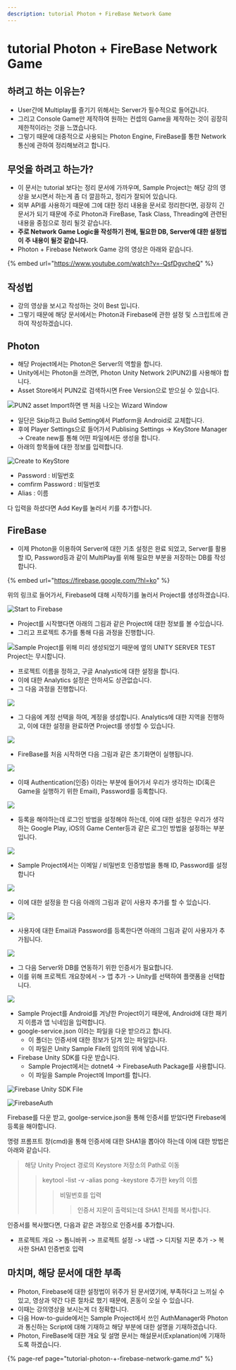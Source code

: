```yaml
---
description: tutorial Photon + FireBase Network Game
---
```


# tutorial Photon + FireBase Network Game

## 하려고 하는 이유는?

* User간에 Multiplay를 즐기기 위해서는 Server가 필수적으로 들어갑니다.
* 그리고 Console Game만 제작하여 원하는 컨셉의 Game을 제작하는 것이 굉장히 제한적이라는 것을 느꼈습니다.
* 그렇기 때문에 대중적으로 사용되는 Photon Engine, FireBase를 통한 Network 통신에 관하여 정리해보려고 합니다.

## 무엇을 하려고 하는가?

* 이 문서는 tutorial 보다는 정리 문서에 가까우며, Sample Project는 해당 강의 영상을 보시면서 하는게 좀 더 깔끔하고, 정리가 잘되어 있습니다.
* 외부 API를 사용하기 때문에 그에 대한 정리 내용을 문서로 정리한다면, 굉장히 긴 문서가 되기 때문에 주로 Photon과 FireBase, Task Class, Threading에 관련된 내용을 중점으로 정리 될것 같습니다.
* **주로 Network Game Logic을 작성하기 전에, 필요한 DB, Server에 대한 설정법이 주 내용이 될것 같습니다.**
* Photon + Firebase Network Game 강의 영상은 아래와 같습니다.

{% embed url="https://www.youtube.com/watch?v=-QsfDgvcheQ" %}

## 작성법

* 강의 영상을 보시고 작성하는 것이 Best 입니다.
* 그렇기 때문에 해당 문서에서는 Photon과 Firebase에 관한 설정 및 스크립트에 관하여 작성하겠습니다.

## Photon

* 해당 Project에서는 Photon은 Server의 역할을 합니다.
* Unity에서는 Photon을 쓰려면, Photon Unity Network 2\(PUN2\)를 사용해야 합니다.
* Asset Store에서 PUN2로 검색하시면 Free Version으로 받으실 수 있습니다.

![PUN2 asset Import&#xD558;&#xBA74; &#xB9E8; &#xCC98;&#xC74C; &#xB098;&#xC624;&#xB294; Wizard Window](../../.gitbook/assets/image%20%2844%29.png)

* 일단은 Skip하고 Build Setting에서 Platform을 Android로 교체합니다.
* 후에 Player Settings으로 들어가서 Publising Settings -&gt; KeyStore Manager -&gt; Create new를 통해 어떤 파일에서든 생성을 합니다.
* 아래의 항목들에 대한 정보를 입력합니다.

![Create to KeyStore ](../../.gitbook/assets/image%20%2821%29.png)

* Password : 비밀번호
* comfirm Password : 비밀번호
* Alias : 이름

다 입력을 하셨다면 Add Key를 눌러서 키를 추가합니다.

## FireBase

* 이제 Photon을 이용하여 Server에 대한 기초 설정은 완료 되었고, Server를 활용할 ID, Password등과 같이 MultiPlay를 위해 필요한 부분을 저장하는 DB를 작성합니다.

{% embed url="https://firebase.google.com/?hl=ko" %}

위의 링크로 들어가서, Firebase에 대해 시작하기를 눌러서 Project를 생성하겠습니다.

![Start to Firebase](../../.gitbook/assets/image%20%284%29.png)

* Project를 시작했다면 아래의 그림과 같은 Project에 대한 정보를 볼 수있습니다. 
* 그리고 프로젝트 추가를 통해 다음 과정을 진행합니다.

![Sample Project&#xB97C; &#xC704;&#xD574; &#xBBF8;&#xB9AC; &#xC0DD;&#xC131;&#xB418;&#xC5C8;&#xAE30; &#xB54C;&#xBB38;&#xC5D0; &#xC606;&#xC758; UNITY SERVER TEST Project&#xB294; &#xBB34;&#xC2DC;&#xD569;&#xB2C8;&#xB2E4;.](../../.gitbook/assets/image%20%28111%29.png)

* 프로젝트 이름을 정하고, 구글 Analystic에 대한 설정을 합니다.
* 이에 대한 Analytics 설정은 안하셔도 상관없습니다.
* 그 다음 과정을 진행합니다.

![](../../.gitbook/assets/image%20%28132%29.png)

* 그 다음에 계정 선택을 하여, 계정을 생성합니다. Analytics에 대한 지역을 진행하고, 이에 대한 설정을 완료하면 Project를 생성할 수 있습니다.

![](../../.gitbook/assets/image%20%28129%29.png)

* FireBase를 처음 시작하면 다음 그림과 같은 초기화면이 실행됩니다.

![](../../.gitbook/assets/image%20%288%29.png)

* 이때 Authentication\(인증\) 이라는 부분에 들어가서 우리가 생각하는 ID\(혹은 Game을 실행하기 위한 Email\), Password를 등록합니다.

![](../../.gitbook/assets/image%20%28145%29.png)

* 등록을 해야하는데 로그인 방법을 설정해야 하는데, 이에 대한 설정은 우리가 생각하는 Google Play, iOS의 Game Center등과 같은 로그인 방법을 설정하는 부분입니다.

![](../../.gitbook/assets/image%20%2829%29.png)

* Sample Project에서는 이메일 / 비밀번호 인증방법을 통해 ID, Password를 설정합니다

![](../../.gitbook/assets/image%20%2870%29.png)

* 이에 대한 설정을 한 다음 아래의 그림과 같이 사용자 추가를 할 수 있습니다.

![](../../.gitbook/assets/image%20%2810%29.png)

* 사용자에 대한 Email과 Password를 등록한다면 아래의 그림과 같이 사용자가 추가됩니다.

![](../../.gitbook/assets/image%20%2838%29.png)

* 그 다음 Server와 DB를 연동하기 위한 인증서가 필요합니다.
* 이를 위해 프로젝트 개요창에서 -&gt; 앱 추가 -&gt; Unity를 선택하여 플랫폼을 선택합니다.

![](../../.gitbook/assets/image%20%2827%29.png)

* Sample Project를 Android를 겨냥한 Project이기 때문에, Android에 대한 패키지 이름과 앱 닉네임을 입력합니다.
* google-service.json 이라는 파일을 다운 받으라고 합니다.
  * 이 폴더는 인증서에 대한 정보가 담겨 있는 파일입니다.
  * 이 파일은 Unity Sample File의 임의의 위에 넣습니다.
* Firebase Unity SDK를 다운 받습니다.
  * Sample Project에서는 dotnet4 -&gt; FirebaseAuth Package를 사용합니다.
  * 이 파일을 Sample Project에 Import를 합니다.

![Firebase Unity SDK File](../../.gitbook/assets/image%20%28102%29.png)

![FirebaseAuth](../../.gitbook/assets/image%20%28151%29.png)



Firebase를 다운 받고, goolge-service.json을 통해 인증서를 받았다면 Firebase에 등록을 해야합니다.

명령 프롬프트 창\(cmd\)을 통해 인증서에 대한 SHA1을 뽑아야 하는데 이에 대한 방법은 아래와 같습니다.

> 해당  Unity Project 경로의 Keystore 저장소의 Path로 이동
>
> > keytool -list -v -alias pong -keystore 추가한 key의 이름
> >
> > > 비밀번호를 입력
> > >
> > > > 인증서 지문이 출력되는데 SHA1 전체를 복사합니다.

인증서를 복사했다면, 다음과 같은 과정으로 인증서를 추가합니다.

* 프로젝트 개요 -&gt; 톱니바퀴 -&gt; 프로젝트 설정 -&gt; 내앱 -&gt; 디지털 지문 추가 -&gt; 복사한 SHA1 인증번호 입력

## 마치며, 해당 문서에 대한 부족

* Photon, Firebase에 대한 설정법이 위주가 된 문서였기에, 부족하다고 느끼실 수 있고, 영상과 약간 다른 절차로 했기 때문에, 혼동이 오실 수 있습니다.
* 이때는 강의영상을 보시는게 더 정확합니다.
* 다음 How-to-guide에서는 Sample Project에서 쓰인 AuthManager와 Photon과 통신하는 Script에 대해 기재하고 해당 부분에 대한 설명을 기재하겠습니다.
* Photon, FireBase에 대한 개요 및 설명 문서는 해설문서\(Explanation\)에 기재하도록 하겠습니다.

{% page-ref page="tutorial-photon-+-firebase-network-game.md" %}



